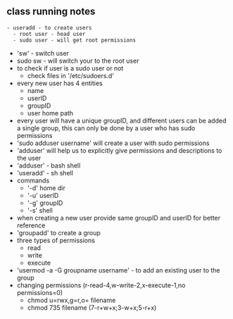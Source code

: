 ## class running notes
```
- useradd - to create users
  - root user - head user
  - sudo user - will get root permissions
```
- 'sw' - switch user
- sudo sw - will switch your to the root user
- to check if user is a sudo user or not
  - check files in '/etc/sudoers.d'
- every new user has 4 entities
  - name
  - userID
  - groupID
  - user home path
- every user will have a unique groupID, and different users can be added a single group, this can only be done by a user who has sudo permissions
- 'sudo adduser username' will create a user with sudo permissions
- 'adduser' will help us to explicitly give permissions and descriptions to the user
- 'adduser' - bash shell
- 'useradd' - sh shell
- commands
  - '-d' home dir
  - '-u' userID
  - '-g' groupID
  - '-s' shell
- when creating a new user provide same groupID and userID for better reference
- 'groupadd' to create a group
- three types of permissions
  - read
  - write
  - execute
- 'usermod -a -G groupname username' - to add an existing user to the group
- changing permissions (r-read-4,w-write-2,x-execute-1,no permissions=0)
  - chmod u=rwx,g=r,o= filename
  - chmod 735 filename (7-r+w+x;3-w+x;5-r+x)
